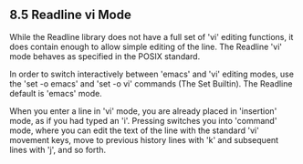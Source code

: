 ## 8.5 Readline vi Mode

While the Readline library does not have a full set of 'vi' editing
functions, it does contain enough to allow simple editing of the line.
The Readline 'vi' mode behaves as specified in the POSIX standard.

In order to switch interactively between 'emacs' and 'vi' editing
modes, use the 'set -o emacs' and 'set -o vi' commands (The Set
Builtin). The Readline default is 'emacs' mode.

When you enter a line in 'vi' mode, you are already placed in
'insertion' mode, as if you had typed an 'i'. Pressing <ESC> switches
you into 'command' mode, where you can edit the text of the line with
the standard 'vi' movement keys, move to previous history lines with 'k'
and subsequent lines with 'j', and so forth.
